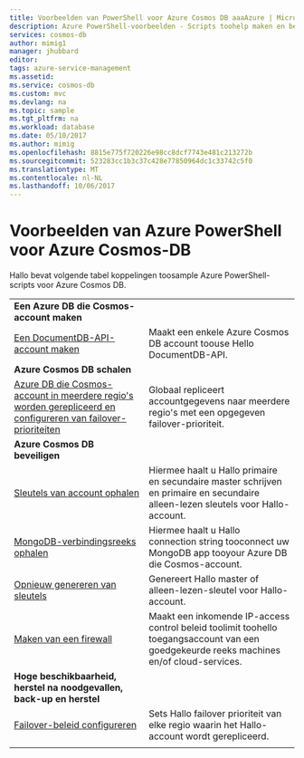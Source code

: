 ```yaml
---
title: Voorbeelden van PowerShell voor Azure Cosmos DB aaaAzure | Microsoft Docs
description: Azure PowerShell-voorbeelden - Scripts toohelp maken en beheren van Azure DB die Cosmos-accounts.
services: cosmos-db
author: mimig1
manager: jhubbard
editor: 
tags: azure-service-management
ms.assetid: 
ms.service: cosmos-db
ms.custom: mvc
ms.devlang: na
ms.topic: sample
ms.tgt_pltfrm: na
ms.workload: database
ms.date: 05/10/2017
ms.author: mimig
ms.openlocfilehash: 8815e775f720226e98cc8dcf7743e481c213272b
ms.sourcegitcommit: 523283cc1b3c37c428e77850964dc1c33742c5f0
ms.translationtype: MT
ms.contentlocale: nl-NL
ms.lasthandoff: 10/06/2017
---
```

# <a name="azure-powershell-samples-for-azure-cosmos-db"></a>Voorbeelden van Azure PowerShell voor Azure Cosmos-DB

Hallo bevat volgende tabel koppelingen toosample Azure PowerShell-scripts voor Azure Cosmos DB.

| |  |
|---|---|
|**Een Azure DB die Cosmos-account maken**||
|[Een DocumentDB-API-account maken](scripts/create-database-account-powershell.md?toc=%2fpowershell%2fmodule%2ftoc.json)| Maakt een enkele Azure Cosmos DB account toouse Hello DocumentDB-API. |
|**Azure Cosmos DB schalen**||
|[Azure DB die Cosmos-account in meerdere regio's worden gerepliceerd en configureren van failover-prioriteiten](scripts/scale-multiregion-powershell.md?toc=%2fpowershell%2fmodule%2ftoc.json)|Globaal repliceert accountgegevens naar meerdere regio's met een opgegeven failover-prioriteit.|
|**Azure Cosmos DB beveiligen**||
| [Sleutels van account ophalen](scripts/secure-get-account-key-powershell.md?toc=%2fpowershell%2fmodule%2ftoc.json) | Hiermee haalt u Hallo primaire en secundaire master schrijven en primaire en secundaire alleen-lezen sleutels voor Hallo-account.|
| [MongoDB-verbindingsreeks ophalen](scripts/secure-mongo-connection-string-powershell.md?toc=%2fpowershell%2fmodule%2ftoc.json) | Hiermee haalt u Hallo connection string tooconnect uw MongoDB app tooyour Azure DB die Cosmos-account.|
|[Opnieuw genereren van sleutels](scripts/secure-regenerate-key-powershell.md?toc=%2fpowershell%2fmodule%2ftoc.json)|Genereert Hallo master of alleen-lezen-sleutel voor Hallo-account.|
|[Maken van een firewall](scripts/create-firewall-powershell.md?toc=%2fpowershell%2fmodule%2ftoc.json)| Maakt een inkomende IP-access control beleid toolimit toohello toegangsaccount van een goedgekeurde reeks machines en/of cloud-services.|
|**Hoge beschikbaarheid, herstel na noodgevallen, back-up en herstel**||
|[Failover-beleid configureren](scripts/ha-failover-policy-powershell.md?toc=%2fpowershell%2fmodule%2ftoc.json)|Sets Hallo failover prioriteit van elke regio waarin het Hallo-account wordt gerepliceerd.|
|||